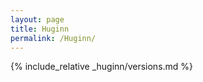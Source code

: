 ```yaml
---
layout: page
title: Huginn
permalink: /Huginn/
---
```



{% include_relative _huginn/versions.md %}
